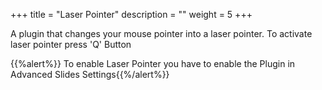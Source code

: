 +++
title = "Laser Pointer"
description = ""
weight = 5
+++

A plugin that changes your mouse pointer into a laser pointer. To activate laser pointer press 'Q' Button

{{%alert%}} To enable Laser Pointer you have to enable the Plugin in Advanced Slides Settings{{%/alert%}}